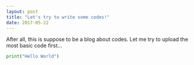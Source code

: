 ```yaml
---
layout: post
title: "Let's try to write some codes!"
date: 2017-05-22
---
```


After all, this is suppose to be a blog about codes. Let me try to upload the most basic code first...

```python
print("Hello World")
```
